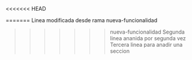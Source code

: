 <<<<<<< HEAD

=======
Linea modificada desde rama nueva-funcionalidad
>>>>>>> nueva-funcionalidad
Segunda linea ananida por segunda vez
Tercera linea para anadir una seccion